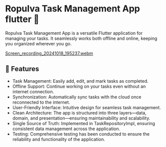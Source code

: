 # Ropulva Task Management App flutter 📝

Ropulva Task Management App is a versatile Flutter application for managing your tasks. It seamlessly works both offline and online, keeping you organized wherever you go.



[Screen_recording_20241018_195237.webm](https://github.com/user-attachments/assets/fb13d538-072a-4129-a228-0f664359ffd5)



## 🚀 Features
- Task Management: Easily add, edit, and mark tasks as completed.
- Offline Support: Continue working on your tasks even without an internet connection.
- Synchronization: Automatically sync tasks with the cloud once reconnected to the internet.
- User-Friendly Interface: Intuitive design for seamless task management.
- Clean Architecture: The app is structured into three layers—data, domain, and presentation—ensuring maintainability and scalability.
- Single Source of Truth: Implemented in TaskRepositoryImpl, ensuring consistent data management across the application.
- Testing: Comprehensive testing has been conducted to ensure the reliability and functionality of the application.

